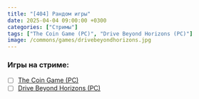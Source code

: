 ```yaml
---
title: "[404] Рандом игры"
date: 2025-04-04 09:00:00 +0300
categories: ["Стримы"]
tags: ["The Coin Game (PC)", "Drive Beyond Horizons (PC)"]
image: /commons/games/drivebeyondhorizons.jpg
---
```


### Игры на стриме:
+ [ ] [The Coin Game (PC)](/tags/the-coin-game-pc)
+ [ ] [Drive Beyond Horizons (PC)](/tags/drive-beyond-horizons-pc)
